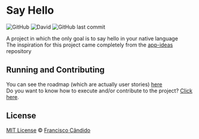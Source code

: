 # Say Hello
![GitHub](https://img.shields.io/github/license/franciscocandido/say-hello?style=flat-square)
![David](https://img.shields.io/david/franciscocandido/say-hello?style=flat-square)
![GitHub last commit](https://img.shields.io/github/last-commit/franciscocandido/say-hello?style=flat-square)

A project in which the only goal is to say hello in your native language<br>
The inspiration for this project came completely from the [app-ideas](https://github.com/florinpop17/app-ideas) repository

## Running and Contributing
You can see the roadmap (which are actually user stories) [here](https://github.com/franciscocandido/say-hello/issues/1)<br>
Do you want to know how to execute and/or contribute to the project? [Click here](https://github.com/franciscocandido/say-hello/blob/master/.github/CONTRIBUTING.md).

## License

[MIT License](https://github.com/franciscocandido/say-hello/blob/master/LICENSE) &copy; [Francisco Cândido](https://github.com/franciscocandido)
